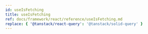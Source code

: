 ```yaml
---
id: useIsFetching
title: useIsFetching
ref: docs/framework/react/reference/useIsFetching.md
replace: { '@tanstack/react-query': '@tanstack/solid-query' }
---
```

